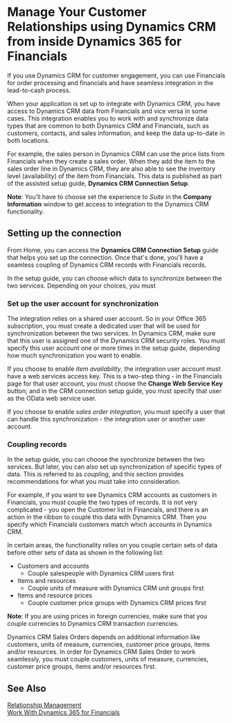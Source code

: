 <properties
                pageTitle="Manage your customer relationships using Dynamics CRM from inside Dynamics 365 for Financials | Financials"
                description="Describes the capabilities when you set up a connection between Financials and Dynamics CRM"
                services="project-madeira"
                documentationCenter=""
                authors="edupont04"
/>
<tags
    ms.service="project-madeira"
    ms.topic="article"
    ms.devlang="na"
    ms.tgt_pltfrm="na"
    ms.workload="na"
    ms.date="10/28/2016"
    ms.author="edupont" />

# Manage Your Customer Relationships using Dynamics CRM from inside Dynamics 365 for Financials
If you use Dynamics CRM for customer engagement, you can use Financials for order processing and financials and have seamless integration in the lead-to-cash process.

When your application is set up to integrate with Dynamics CRM, you have access to Dynamics CRM data from Financials and vice versa in some cases. This integration enables you to work with and synchronize data types that are common to both Dynamics CRM and Financials, such as customers, contacts, and sales information, and keep the data up\-to\-date in both locations.  

For example, the sales person in Dynamics CRM can use the price lists from Financials when they create a sales order. When they add the item to the sales order line in Dynamics CRM, they are also able to see the inventory level (availability) of the item from Financials. This data is published as part of the assisted setup guide, **Dynamics CRM Connection Setup**.  

**Note**: You'll have to choose set the experience to *Suite* in the **Company Information** window to get access to integration to the Dynamics CRM functionality.  

## Setting up the connection
From Home, you can access the **Dynamics CRM Connection Setup** guide that helps you set up the connection. Once that's done, you'll have a seamless coupling of Dynamics CRM records with Financials records.  

In the setup guide, you can choose which data to synchronize between the two services. Depending on your choices, you must

### Set up the user account for synchronization
The integration relies on a shared user account. So in your Office 365 subscription, you must create a dedicated user that will be used for synchronization between the two services. In Dynamics CRM, make sure that this user is assigned one of the Dynamics CRM security roles. You must specify this user account one or more times in the setup guide, depending how much synchronization you want to enable.

If you choose to enable *item availability*, the integration user account must have a web services access key. This is a two-step thing - in the Financials page for that user account, you must choose the **Change Web Service Key** button; and in the CRM connection setup guide, you must specify that user as the OData web service user.

If you choose to enable *sales order integration*, you must specify a user that can handle this synchronization - the integration user or another user account.

### Coupling records
In the setup guide, you can choose the synchronize between the two services. But later, you can also set up synchronization of specific types of data. This is referred to as *coupling*, and this section provides recommendations for what you must take into consideration.

For example, if you want to see Dynamics CRM accounts as customers in Financials, you must couple the two types of records. It is not very complicated - you open the Customer list in Financials, and there is an action in the ribbon to couple this data with Dynamics CRM. Then you specify which Financials customers match which accounts in Dynamics CRM.

In certain areas, the functionality relies on you couple certain sets of data before other sets of data as shown in the following list:

- Customers and accounts  
    - Couple salespeople with Dynamics CRM users first  
- Items and resources  
    - Couple units of measure with Dynamics CRM unit groups first  
- Items and resource prices  
    - Couple customer price groups with Dynamics CRM prices first  

**Note**: If you are using prices in foreign currencies, make sure that you couple currencies to Dynamics CRM transaction currencies.

Dynamics CRM Sales Orders depends on additional information like customers, units of measure, currencies, customer price groups, items and/or resources. In order for Dynamics CRM Sales Order to work seamlessly, you must couple customers, units of measure, currencies, customer price groups, items and/or resources first.

## See Also
[Relationship Management](marketing-relationship-management.md)  
[Work With Dynamics 365 for Financials](ui-work-product.md)  
